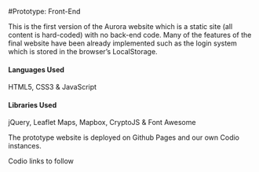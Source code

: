 #Prototype: Front-End

This is the first version of the Aurora website which is a static site (all content is hard-coded) with no back-end code. Many of the features of the final website have been already implemented such as the login system which is stored in the browser’s LocalStorage.

#### Languages Used

HTML5, CSS3 & JavaScript

#### Libraries Used

jQuery, Leaflet Maps, Mapbox, CryptoJS & Font Awesome

The prototype website is deployed on Github Pages and our own Codio instances.

Codio links to follow
